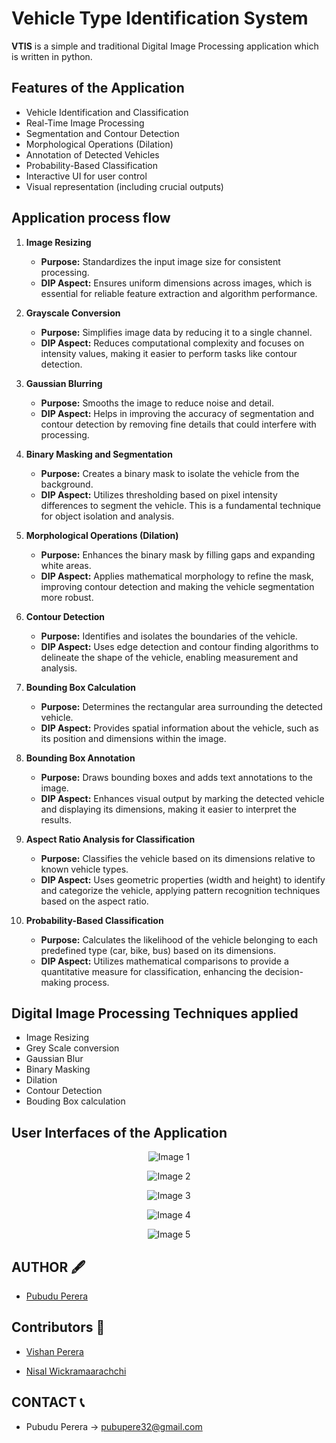 # Vehicle Type Identification System

**VTIS** is a simple and traditional Digital Image Processing application which is written in python.

## Features of the Application

* Vehicle Identification and Classification
* Real-Time Image Processing
* Segmentation and Contour Detection
* Morphological Operations (Dilation) 
* Annotation of Detected Vehicles
* Probability-Based Classification
* Interactive UI for user control
* Visual representation (including crucial outputs)


## Application process flow 

1. **Image Resizing**
    - **Purpose:** Standardizes the input image size for consistent processing.
    - **DIP Aspect:** Ensures uniform dimensions across images, which is essential for reliable feature extraction and algorithm performance.

2. **Grayscale Conversion**
    - **Purpose:** Simplifies image data by reducing it to a single channel.
    - **DIP Aspect:** Reduces computational complexity and focuses on intensity values, making it easier to perform tasks like contour detection.

3. **Gaussian Blurring**
    - **Purpose:** Smooths the image to reduce noise and detail.
    - **DIP Aspect:** Helps in improving the accuracy of segmentation and contour detection by removing fine details that could interfere with processing.

4. **Binary Masking and Segmentation**
    - **Purpose:** Creates a binary mask to isolate the vehicle from the background.
    - **DIP Aspect:** Utilizes thresholding based on pixel intensity differences to segment the vehicle. This is a fundamental technique for object isolation and analysis.

5. **Morphological Operations (Dilation)**
    - **Purpose:** Enhances the binary mask by filling gaps and expanding white areas.
    - **DIP Aspect:** Applies mathematical morphology to refine the mask, improving contour detection and making the vehicle segmentation more robust.

6. **Contour Detection**
    - **Purpose:** Identifies and isolates the boundaries of the vehicle.
    - **DIP Aspect:** Uses edge detection and contour finding algorithms to delineate the shape of the vehicle, enabling measurement and analysis.

7. **Bounding Box Calculation**
    - **Purpose:** Determines the rectangular area surrounding the detected vehicle.
    - **DIP Aspect:** Provides spatial information about the vehicle, such as its position and dimensions within the image.

8. **Bounding Box Annotation**
    - **Purpose:** Draws bounding boxes and adds text annotations to the image.
    - **DIP Aspect:** Enhances visual output by marking the detected vehicle and displaying its dimensions, making it easier to interpret the results.

9. **Aspect Ratio Analysis for Classification**
    - **Purpose:** Classifies the vehicle based on its dimensions relative to known vehicle types.
    - **DIP Aspect:** Uses geometric properties (width and height) to identify and categorize the vehicle, applying pattern recognition techniques based on the aspect ratio.

10. **Probability-Based Classification**
    - **Purpose:** Calculates the likelihood of the vehicle belonging to each predefined type (car, bike, bus) based on its dimensions.
    - **DIP Aspect:** Utilizes mathematical comparisons to provide a quantitative measure for classification, enhancing the decision-making process.


## Digital Image Processing Techniques applied

* Image Resizing 
* Grey Scale conversion
* Gaussian Blur 
* Binary Masking
* Dilation
* Contour Detection
* Bouding Box calculation

## User Interfaces of the Application

<center>

![Image 1](Images/car_new.jpeg)

![Image 2](Images/bike_new.jpeg)

![Image 3](Images/bus_new.jpeg)

![Image 4](Images/settings_new.jpeg)

![Image 5](Images/history_new.jpeg)

</center>
  
## AUTHOR 🖋

* [Pubudu Perera]( https://github.com/Pamod45)

## Contributors 🏅

* [Vishan Perera]( https://github.com/VishanPerera)

* [Nisal Wickramaarachchi]( https://github.com/Nisal200212)

## CONTACT 📞

* Pubudu Perera -> [pubupere32@gmail.com](mailto:pubupere32@gmail.com)

